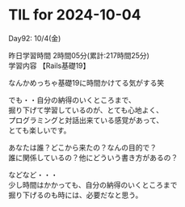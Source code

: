 # TIL for 2024-10-04

Day92: 10/4(金)  
  
昨日学習時間 2時間05分(累計:217時間25分)  
学習内容 【Rails基礎19】  

なんかめっちゃ基礎19に時間かけてる気がする笑  

でも・・自分の納得のいくところまで、  
掘り下げて学習しているのが、とても心地よく、  
プログラミングと対話出来ている感覚があって、  
とても楽しいです。  

あなたは誰？どこから来たの？なんの目的で？  
誰に関係しているの？他にどういう書き方があるの？  

などなど・・・  
少し時間はかかっても、自分の納得のいくところまで  
掘り下げるのも時には、必要だなと思う。  